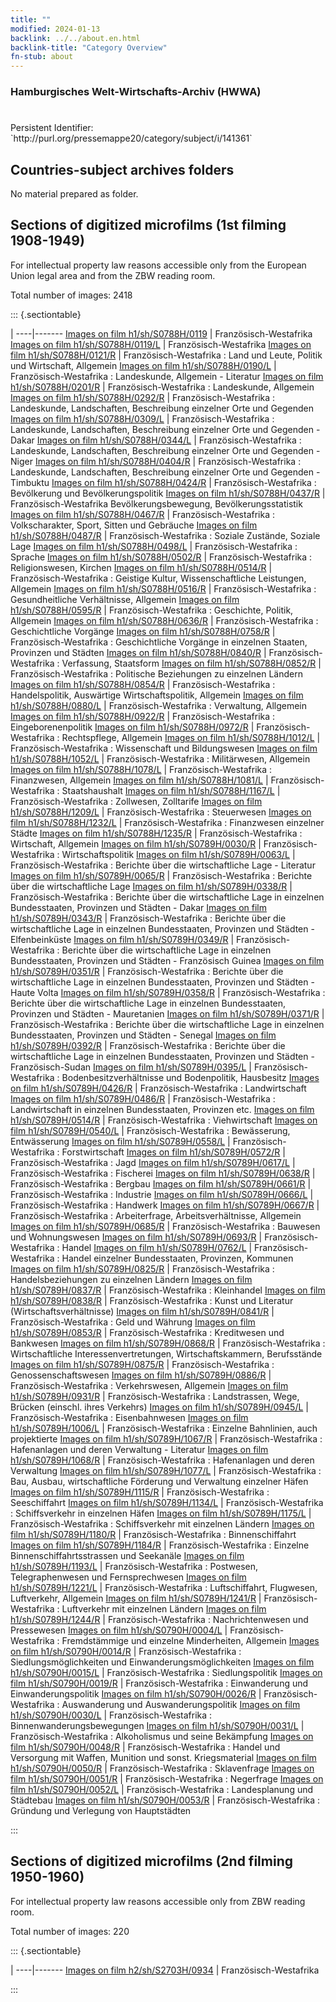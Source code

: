 ```yaml
---
title: ""
modified: 2024-01-13
backlink: ../../about.en.html
backlink-title: "Category Overview"
fn-stub: about
---
```


### Hamburgisches Welt-Wirtschafts-Archiv (HWWA)

# 

<div class="hint">Persistent Identifier: `http://purl.org/pressemappe20/category/subject/i/141361`</div>







## Countries-subject archives folders





No material prepared as folder.



<a id="filmsections" />

## Sections of digitized microfilms (1st filming 1908-1949)

<p>For intellectual property law reasons accessible only from the European Union legal area and from the ZBW reading room.</p>



<p>Total number of images: 2418</p>




::: {.sectiontable}

 | 
----|-------
<a class="btn" href="https://pm20.zbw.eu/film/h1/sh/S0788H/0119" rel="nofollow">Images on film h1/sh/S0788H/0119</a> | Französisch-Westafrika
<a class="btn" href="https://pm20.zbw.eu/film/h1/sh/S0788H/0119/L" rel="nofollow">Images on film h1/sh/S0788H/0119/L</a> | Französisch-Westafrika
<a class="btn" href="https://pm20.zbw.eu/film/h1/sh/S0788H/0121/R" rel="nofollow">Images on film h1/sh/S0788H/0121/R</a> | Französisch-Westafrika : Land und Leute, Politik und Wirtschaft, Allgemein
<a class="btn" href="https://pm20.zbw.eu/film/h1/sh/S0788H/0190/L" rel="nofollow">Images on film h1/sh/S0788H/0190/L</a> | Französisch-Westafrika : Landeskunde, Allgemein - Literatur
<a class="btn" href="https://pm20.zbw.eu/film/h1/sh/S0788H/0201/R" rel="nofollow">Images on film h1/sh/S0788H/0201/R</a> | Französisch-Westafrika : Landeskunde, Allgemein
<a class="btn" href="https://pm20.zbw.eu/film/h1/sh/S0788H/0292/R" rel="nofollow">Images on film h1/sh/S0788H/0292/R</a> | Französisch-Westafrika : Landeskunde, Landschaften, Beschreibung einzelner Orte und Gegenden
<a class="btn" href="https://pm20.zbw.eu/film/h1/sh/S0788H/0309/L" rel="nofollow">Images on film h1/sh/S0788H/0309/L</a> | Französisch-Westafrika : Landeskunde, Landschaften, Beschreibung einzelner Orte und Gegenden - Dakar
<a class="btn" href="https://pm20.zbw.eu/film/h1/sh/S0788H/0344/L" rel="nofollow">Images on film h1/sh/S0788H/0344/L</a> | Französisch-Westafrika : Landeskunde, Landschaften, Beschreibung einzelner Orte und Gegenden - Niger
<a class="btn" href="https://pm20.zbw.eu/film/h1/sh/S0788H/0404/R" rel="nofollow">Images on film h1/sh/S0788H/0404/R</a> | Französisch-Westafrika : Landeskunde, Landschaften, Beschreibung einzelner Orte und Gegenden - Timbuktu
<a class="btn" href="https://pm20.zbw.eu/film/h1/sh/S0788H/0424/R" rel="nofollow">Images on film h1/sh/S0788H/0424/R</a> | Französisch-Westafrika : Bevölkerung und Bevölkerungspolitik
<a class="btn" href="https://pm20.zbw.eu/film/h1/sh/S0788H/0437/R" rel="nofollow">Images on film h1/sh/S0788H/0437/R</a> | Französisch-Westafrika  Bevölkerungsbewegung, Bevölkerungsstatistik
<a class="btn" href="https://pm20.zbw.eu/film/h1/sh/S0788H/0467/R" rel="nofollow">Images on film h1/sh/S0788H/0467/R</a> | Französisch-Westafrika : Volkscharakter, Sport, Sitten und Gebräuche
<a class="btn" href="https://pm20.zbw.eu/film/h1/sh/S0788H/0487/R" rel="nofollow">Images on film h1/sh/S0788H/0487/R</a> | Französisch-Westafrika : Soziale Zustände, Soziale Lage
<a class="btn" href="https://pm20.zbw.eu/film/h1/sh/S0788H/0498/L" rel="nofollow">Images on film h1/sh/S0788H/0498/L</a> | Französisch-Westafrika : Sprache
<a class="btn" href="https://pm20.zbw.eu/film/h1/sh/S0788H/0502/R" rel="nofollow">Images on film h1/sh/S0788H/0502/R</a> | Französisch-Westafrika : Religionswesen, Kirchen
<a class="btn" href="https://pm20.zbw.eu/film/h1/sh/S0788H/0514/R" rel="nofollow">Images on film h1/sh/S0788H/0514/R</a> | Französisch-Westafrika : Geistige Kultur, Wissenschaftliche Leistungen, Allgemein
<a class="btn" href="https://pm20.zbw.eu/film/h1/sh/S0788H/0516/R" rel="nofollow">Images on film h1/sh/S0788H/0516/R</a> | Französisch-Westafrika : Gesundheitliche Verhältnisse, Allgemein
<a class="btn" href="https://pm20.zbw.eu/film/h1/sh/S0788H/0595/R" rel="nofollow">Images on film h1/sh/S0788H/0595/R</a> | Französisch-Westafrika : Geschichte, Politik, Allgemein
<a class="btn" href="https://pm20.zbw.eu/film/h1/sh/S0788H/0636/R" rel="nofollow">Images on film h1/sh/S0788H/0636/R</a> | Französisch-Westafrika : Geschichtliche Vorgänge
<a class="btn" href="https://pm20.zbw.eu/film/h1/sh/S0788H/0758/R" rel="nofollow">Images on film h1/sh/S0788H/0758/R</a> | Französisch-Westafrika : Geschichtliche Vorgänge in einzelnen Staaten, Provinzen und Städten
<a class="btn" href="https://pm20.zbw.eu/film/h1/sh/S0788H/0840/R" rel="nofollow">Images on film h1/sh/S0788H/0840/R</a> | Französisch-Westafrika : Verfassung, Staatsform
<a class="btn" href="https://pm20.zbw.eu/film/h1/sh/S0788H/0852/R" rel="nofollow">Images on film h1/sh/S0788H/0852/R</a> | Französisch-Westafrika : Politische Beziehungen zu einzelnen Ländern
<a class="btn" href="https://pm20.zbw.eu/film/h1/sh/S0788H/0854/R" rel="nofollow">Images on film h1/sh/S0788H/0854/R</a> | Französisch-Westafrika : Handelspolitik, Auswärtige Wirtschaftspolitik, Allgemein
<a class="btn" href="https://pm20.zbw.eu/film/h1/sh/S0788H/0880/L" rel="nofollow">Images on film h1/sh/S0788H/0880/L</a> | Französisch-Westafrika : Verwaltung, Allgemein
<a class="btn" href="https://pm20.zbw.eu/film/h1/sh/S0788H/0922/R" rel="nofollow">Images on film h1/sh/S0788H/0922/R</a> | Französisch-Westafrika : Eingeborenenpolitik
<a class="btn" href="https://pm20.zbw.eu/film/h1/sh/S0788H/0972/R" rel="nofollow">Images on film h1/sh/S0788H/0972/R</a> | Französisch-Westafrika : Rechtspflege, Allgemein
<a class="btn" href="https://pm20.zbw.eu/film/h1/sh/S0788H/1012/L" rel="nofollow">Images on film h1/sh/S0788H/1012/L</a> | Französisch-Westafrika : Wissenschaft und Bildungswesen
<a class="btn" href="https://pm20.zbw.eu/film/h1/sh/S0788H/1052/L" rel="nofollow">Images on film h1/sh/S0788H/1052/L</a> | Französisch-Westafrika : Militärwesen, Allgemein
<a class="btn" href="https://pm20.zbw.eu/film/h1/sh/S0788H/1078/L" rel="nofollow">Images on film h1/sh/S0788H/1078/L</a> | Französisch-Westafrika : Finanzwesen, Allgemein
<a class="btn" href="https://pm20.zbw.eu/film/h1/sh/S0788H/1081/L" rel="nofollow">Images on film h1/sh/S0788H/1081/L</a> | Französisch-Westafrika : Staatshaushalt
<a class="btn" href="https://pm20.zbw.eu/film/h1/sh/S0788H/1167/L" rel="nofollow">Images on film h1/sh/S0788H/1167/L</a> | Französisch-Westafrika : Zollwesen, Zolltarife
<a class="btn" href="https://pm20.zbw.eu/film/h1/sh/S0788H/1209/L" rel="nofollow">Images on film h1/sh/S0788H/1209/L</a> | Französisch-Westafrika : Steuerwesen
<a class="btn" href="https://pm20.zbw.eu/film/h1/sh/S0788H/1232/L" rel="nofollow">Images on film h1/sh/S0788H/1232/L</a> | Französisch-Westafrika : Finanzwesen einzelner Städte
<a class="btn" href="https://pm20.zbw.eu/film/h1/sh/S0788H/1235/R" rel="nofollow">Images on film h1/sh/S0788H/1235/R</a> | Französisch-Westafrika : Wirtschaft, Allgemein
<a class="btn" href="https://pm20.zbw.eu/film/h1/sh/S0789H/0030/R" rel="nofollow">Images on film h1/sh/S0789H/0030/R</a> | Französisch-Westafrika :  Wirtschaftspolitik
<a class="btn" href="https://pm20.zbw.eu/film/h1/sh/S0789H/0063/L" rel="nofollow">Images on film h1/sh/S0789H/0063/L</a> | Französisch-Westafrika :   Berichte über die wirtschaftliche Lage - Literatur
<a class="btn" href="https://pm20.zbw.eu/film/h1/sh/S0789H/0065/R" rel="nofollow">Images on film h1/sh/S0789H/0065/R</a> | Französisch-Westafrika :   Berichte über die wirtschaftliche Lage
<a class="btn" href="https://pm20.zbw.eu/film/h1/sh/S0789H/0338/R" rel="nofollow">Images on film h1/sh/S0789H/0338/R</a> | Französisch-Westafrika : Berichte über die wirtschaftliche Lage in einzelnen Bundesstaaten, Provinzen und Städten - Dakar
<a class="btn" href="https://pm20.zbw.eu/film/h1/sh/S0789H/0343/R" rel="nofollow">Images on film h1/sh/S0789H/0343/R</a> | Französisch-Westafrika : Berichte über die wirtschaftliche Lage in einzelnen Bundesstaaten, Provinzen und Städten - Elfenbeinküste
<a class="btn" href="https://pm20.zbw.eu/film/h1/sh/S0789H/0349/R" rel="nofollow">Images on film h1/sh/S0789H/0349/R</a> | Französisch-Westafrika : Berichte über die wirtschaftliche Lage in einzelnen Bundesstaaten, Provinzen und Städten - Französisch Guinea
<a class="btn" href="https://pm20.zbw.eu/film/h1/sh/S0789H/0351/R" rel="nofollow">Images on film h1/sh/S0789H/0351/R</a> | Französisch-Westafrika : Berichte über die wirtschaftliche Lage in einzelnen Bundesstaaten, Provinzen und Städten - Haute Volta
<a class="btn" href="https://pm20.zbw.eu/film/h1/sh/S0789H/0358/R" rel="nofollow">Images on film h1/sh/S0789H/0358/R</a> | Französisch-Westafrika : Berichte über die wirtschaftliche Lage in einzelnen Bundesstaaten, Provinzen und Städten - Mauretanien
<a class="btn" href="https://pm20.zbw.eu/film/h1/sh/S0789H/0371/R" rel="nofollow">Images on film h1/sh/S0789H/0371/R</a> | Französisch-Westafrika : Berichte über die wirtschaftliche Lage in einzelnen Bundesstaaten, Provinzen und Städten - Senegal
<a class="btn" href="https://pm20.zbw.eu/film/h1/sh/S0789H/0392/R" rel="nofollow">Images on film h1/sh/S0789H/0392/R</a> | Französisch-Westafrika : Berichte über die wirtschaftliche Lage in einzelnen Bundesstaaten, Provinzen und Städten - Französisch-Sudan
<a class="btn" href="https://pm20.zbw.eu/film/h1/sh/S0789H/0395/L" rel="nofollow">Images on film h1/sh/S0789H/0395/L</a> | Französisch-Westafrika : Bodenbesitzverhältnisse und Bodenpolitik, Hausbesitz
<a class="btn" href="https://pm20.zbw.eu/film/h1/sh/S0789H/0426/R" rel="nofollow">Images on film h1/sh/S0789H/0426/R</a> | Französisch-Westafrika : Landwirtschaft
<a class="btn" href="https://pm20.zbw.eu/film/h1/sh/S0789H/0486/R" rel="nofollow">Images on film h1/sh/S0789H/0486/R</a> | Französisch-Westafrika : Landwirtschaft in einzelnen Bundesstaaten, Provinzen etc.
<a class="btn" href="https://pm20.zbw.eu/film/h1/sh/S0789H/0514/R" rel="nofollow">Images on film h1/sh/S0789H/0514/R</a> | Französisch-Westafrika : Viehwirtschaft
<a class="btn" href="https://pm20.zbw.eu/film/h1/sh/S0789H/0540/L" rel="nofollow">Images on film h1/sh/S0789H/0540/L</a> | Französisch-Westafrika : Bewässerung, Entwässerung
<a class="btn" href="https://pm20.zbw.eu/film/h1/sh/S0789H/0558/L" rel="nofollow">Images on film h1/sh/S0789H/0558/L</a> | Französisch-Westafrika : Forstwirtschaft
<a class="btn" href="https://pm20.zbw.eu/film/h1/sh/S0789H/0572/R" rel="nofollow">Images on film h1/sh/S0789H/0572/R</a> | Französisch-Westafrika : Jagd
<a class="btn" href="https://pm20.zbw.eu/film/h1/sh/S0789H/0617/L" rel="nofollow">Images on film h1/sh/S0789H/0617/L</a> | Französisch-Westafrika : Fischerei
<a class="btn" href="https://pm20.zbw.eu/film/h1/sh/S0789H/0638/R" rel="nofollow">Images on film h1/sh/S0789H/0638/R</a> | Französisch-Westafrika : Bergbau
<a class="btn" href="https://pm20.zbw.eu/film/h1/sh/S0789H/0661/R" rel="nofollow">Images on film h1/sh/S0789H/0661/R</a> | Französisch-Westafrika : Industrie
<a class="btn" href="https://pm20.zbw.eu/film/h1/sh/S0789H/0666/L" rel="nofollow">Images on film h1/sh/S0789H/0666/L</a> | Französisch-Westafrika : Handwerk
<a class="btn" href="https://pm20.zbw.eu/film/h1/sh/S0789H/0667/R" rel="nofollow">Images on film h1/sh/S0789H/0667/R</a> | Französisch-Westafrika : Arbeiterfrage, Arbeitsverhältnisse, Allgemein
<a class="btn" href="https://pm20.zbw.eu/film/h1/sh/S0789H/0685/R" rel="nofollow">Images on film h1/sh/S0789H/0685/R</a> | Französisch-Westafrika : Bauwesen und Wohnungswesen
<a class="btn" href="https://pm20.zbw.eu/film/h1/sh/S0789H/0693/R" rel="nofollow">Images on film h1/sh/S0789H/0693/R</a> | Französisch-Westafrika : Handel
<a class="btn" href="https://pm20.zbw.eu/film/h1/sh/S0789H/0762/L" rel="nofollow">Images on film h1/sh/S0789H/0762/L</a> | Französisch-Westafrika : Handel einzelner Bundesstaaten, Provinzen, Kommunen
<a class="btn" href="https://pm20.zbw.eu/film/h1/sh/S0789H/0825/R" rel="nofollow">Images on film h1/sh/S0789H/0825/R</a> | Französisch-Westafrika : Handelsbeziehungen zu einzelnen Ländern
<a class="btn" href="https://pm20.zbw.eu/film/h1/sh/S0789H/0837/R" rel="nofollow">Images on film h1/sh/S0789H/0837/R</a> | Französisch-Westafrika : Kleinhandel
<a class="btn" href="https://pm20.zbw.eu/film/h1/sh/S0789H/0838/R" rel="nofollow">Images on film h1/sh/S0789H/0838/R</a> | Französisch-Westafrika : Kunst und Literatur (Wirtschaftsverhältnisse)
<a class="btn" href="https://pm20.zbw.eu/film/h1/sh/S0789H/0841/R" rel="nofollow">Images on film h1/sh/S0789H/0841/R</a> | Französisch-Westafrika : Geld und Währung
<a class="btn" href="https://pm20.zbw.eu/film/h1/sh/S0789H/0853/R" rel="nofollow">Images on film h1/sh/S0789H/0853/R</a> | Französisch-Westafrika : Kreditwesen und Bankwesen
<a class="btn" href="https://pm20.zbw.eu/film/h1/sh/S0789H/0868/R" rel="nofollow">Images on film h1/sh/S0789H/0868/R</a> | Französisch-Westafrika : Wirtschaftliche Interessenvertretungen, Wirtschaftskammern, Berufsstände
<a class="btn" href="https://pm20.zbw.eu/film/h1/sh/S0789H/0875/R" rel="nofollow">Images on film h1/sh/S0789H/0875/R</a> | Französisch-Westafrika : Genossenschaftswesen
<a class="btn" href="https://pm20.zbw.eu/film/h1/sh/S0789H/0886/R" rel="nofollow">Images on film h1/sh/S0789H/0886/R</a> | Französisch-Westafrika : Verkehrswesen, Allgemein
<a class="btn" href="https://pm20.zbw.eu/film/h1/sh/S0789H/0931/R" rel="nofollow">Images on film h1/sh/S0789H/0931/R</a> | Französisch-Westafrika : Landstrassen, Wege, Brücken (einschl. ihres Verkehrs)
<a class="btn" href="https://pm20.zbw.eu/film/h1/sh/S0789H/0945/L" rel="nofollow">Images on film h1/sh/S0789H/0945/L</a> | Französisch-Westafrika : Eisenbahnwesen
<a class="btn" href="https://pm20.zbw.eu/film/h1/sh/S0789H/1006/L" rel="nofollow">Images on film h1/sh/S0789H/1006/L</a> | Französisch-Westafrika : Einzelne Bahnlinien, auch projektierte
<a class="btn" href="https://pm20.zbw.eu/film/h1/sh/S0789H/1067/R" rel="nofollow">Images on film h1/sh/S0789H/1067/R</a> | Französisch-Westafrika : Hafenanlagen und deren Verwaltung - Literatur
<a class="btn" href="https://pm20.zbw.eu/film/h1/sh/S0789H/1068/R" rel="nofollow">Images on film h1/sh/S0789H/1068/R</a> | Französisch-Westafrika : Hafenanlagen und deren Verwaltung
<a class="btn" href="https://pm20.zbw.eu/film/h1/sh/S0789H/1077/L" rel="nofollow">Images on film h1/sh/S0789H/1077/L</a> | Französisch-Westafrika :  Bau, Ausbau, wirtschaftliche Förderung und Verwaltung einzelner Häfen
<a class="btn" href="https://pm20.zbw.eu/film/h1/sh/S0789H/1115/R" rel="nofollow">Images on film h1/sh/S0789H/1115/R</a> | Französisch-Westafrika : Seeschiffahrt
<a class="btn" href="https://pm20.zbw.eu/film/h1/sh/S0789H/1134/L" rel="nofollow">Images on film h1/sh/S0789H/1134/L</a> | Französisch-Westafrika : Schiffsverkehr in einzelnen Häfen
<a class="btn" href="https://pm20.zbw.eu/film/h1/sh/S0789H/1175/L" rel="nofollow">Images on film h1/sh/S0789H/1175/L</a> | Französisch-Westafrika : Schiffsverkehr mit einzelnen Ländern
<a class="btn" href="https://pm20.zbw.eu/film/h1/sh/S0789H/1180/R" rel="nofollow">Images on film h1/sh/S0789H/1180/R</a> | Französisch-Westafrika : Binnenschiffahrt
<a class="btn" href="https://pm20.zbw.eu/film/h1/sh/S0789H/1184/R" rel="nofollow">Images on film h1/sh/S0789H/1184/R</a> | Französisch-Westafrika : Einzelne Binnenschiffahrtsstrassen und Seekanäle
<a class="btn" href="https://pm20.zbw.eu/film/h1/sh/S0789H/1193/L" rel="nofollow">Images on film h1/sh/S0789H/1193/L</a> | Französisch-Westafrika : Postwesen, Telegraphenwesen und Fernsprechwesen
<a class="btn" href="https://pm20.zbw.eu/film/h1/sh/S0789H/1221/L" rel="nofollow">Images on film h1/sh/S0789H/1221/L</a> | Französisch-Westafrika : Luftschiffahrt, Flugwesen, Luftverkehr, Allgemein
<a class="btn" href="https://pm20.zbw.eu/film/h1/sh/S0789H/1241/R" rel="nofollow">Images on film h1/sh/S0789H/1241/R</a> | Französisch-Westafrika : Luftverkehr mit einzelnen Ländern
<a class="btn" href="https://pm20.zbw.eu/film/h1/sh/S0789H/1244/R" rel="nofollow">Images on film h1/sh/S0789H/1244/R</a> | Französisch-Westafrika : Nachrichtenwesen und Pressewesen
<a class="btn" href="https://pm20.zbw.eu/film/h1/sh/S0790H/0004/L" rel="nofollow">Images on film h1/sh/S0790H/0004/L</a> | Französisch-Westafrika : Fremdstämmige und einzelne Minderheiten, Allgemein
<a class="btn" href="https://pm20.zbw.eu/film/h1/sh/S0790H/0014/R" rel="nofollow">Images on film h1/sh/S0790H/0014/R</a> | Französisch-Westafrika : Siedlungsmöglichkeiten und Einwanderungsmöglichkeiten
<a class="btn" href="https://pm20.zbw.eu/film/h1/sh/S0790H/0015/L" rel="nofollow">Images on film h1/sh/S0790H/0015/L</a> | Französisch-Westafrika : Siedlungspolitik
<a class="btn" href="https://pm20.zbw.eu/film/h1/sh/S0790H/0019/R" rel="nofollow">Images on film h1/sh/S0790H/0019/R</a> | Französisch-Westafrika : Einwanderung und Einwanderungspolitik
<a class="btn" href="https://pm20.zbw.eu/film/h1/sh/S0790H/0026/R" rel="nofollow">Images on film h1/sh/S0790H/0026/R</a> | Französisch-Westafrika : Auswanderung und Auswanderungspolitik
<a class="btn" href="https://pm20.zbw.eu/film/h1/sh/S0790H/0030/L" rel="nofollow">Images on film h1/sh/S0790H/0030/L</a> | Französisch-Westafrika : Binnenwanderungsbewegungen
<a class="btn" href="https://pm20.zbw.eu/film/h1/sh/S0790H/0031/L" rel="nofollow">Images on film h1/sh/S0790H/0031/L</a> | Französisch-Westafrika : Alkoholismus und seine Bekämpfung
<a class="btn" href="https://pm20.zbw.eu/film/h1/sh/S0790H/0048/R" rel="nofollow">Images on film h1/sh/S0790H/0048/R</a> | Französisch-Westafrika : Handel und Versorgung mit Waffen, Munition und sonst. Kriegsmaterial
<a class="btn" href="https://pm20.zbw.eu/film/h1/sh/S0790H/0050/R" rel="nofollow">Images on film h1/sh/S0790H/0050/R</a> | Französisch-Westafrika : Sklavenfrage
<a class="btn" href="https://pm20.zbw.eu/film/h1/sh/S0790H/0051/R" rel="nofollow">Images on film h1/sh/S0790H/0051/R</a> | Französisch-Westafrika : Negerfrage
<a class="btn" href="https://pm20.zbw.eu/film/h1/sh/S0790H/0052/L" rel="nofollow">Images on film h1/sh/S0790H/0052/L</a> | Französisch-Westafrika : Landesplanung und Städtebau
<a class="btn" href="https://pm20.zbw.eu/film/h1/sh/S0790H/0053/R" rel="nofollow">Images on film h1/sh/S0790H/0053/R</a> | Französisch-Westafrika : Gründung und Verlegung von Hauptstädten


:::




## Sections of digitized microfilms (2nd filming 1950-1960)

<p>For intellectual property law reasons accessible only from ZBW reading room.</p>



<p>Total number of images: 220</p>




::: {.sectiontable}

 | 
----|-------
<a class="btn" href="https://pm20.zbw.eu/film/h2/sh/S2703H/0934" rel="nofollow">Images on film h2/sh/S2703H/0934</a> | Französisch-Westafrika


:::
















